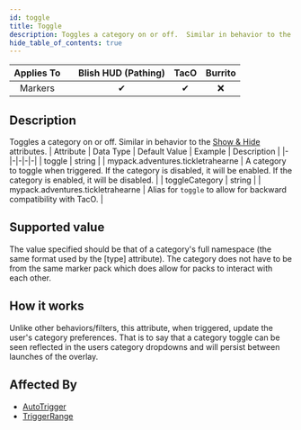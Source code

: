 ```yaml
---
id: toggle
title: Toggle
description: Toggles a category on or off.  Similar in behavior to the [Show & Hide](/docs/marker-dev/attributes/showhide) attributes.
hide_table_of_contents: true
---
```

| Applies To | | Blish HUD (Pathing) | TacO | Burrito |
|-|-|-|-|-|
| <center>Markers</center> | | <center>✔</center> | <center>✔</center> | <center>❌</center> |



## Description
Toggles a category on or off.  Similar in behavior to the [Show & Hide](/docs/marker-dev/attributes/showhide) attributes.
| Attribute | Data Type | Default Value | Example | Description |
|-|-|-|-|-|
| toggle | string |  | mypack.adventures.tickletrahearne | A category to toggle when triggered. If the category is disabled, it will be enabled. If the category is enabled, it will be disabled. | 
| toggleCategory | string |  | mypack.adventures.tickletrahearne | Alias for `toggle` to allow for backward compatibility with TacO. | 

## Supported value

The value specified should be that of a category's full namespace (the same format used by the [type] attribute).  The category does not have to be from the same marker pack which does allow for packs to interact with each other.

## How it works

Unlike other behaviors/filters, this attribute, when triggered, update the user's category preferences.  That is to say that a category toggle can be seen reflected in the users category dropdowns and will persist between launches of the overlay.

## Affected By
- [AutoTrigger](/docs/marker-dev/attributes/autotrigger)
- [TriggerRange](/docs/marker-dev/attributes/triggerrange)

